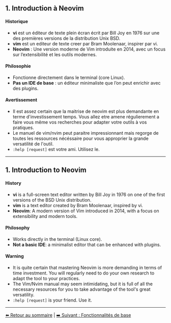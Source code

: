 ## 1. Introduction à Neovim

#### Historique

- **vi** est un éditeur de texte plein écran écrit par Bill Joy en 1976 sur une des premières versions de la distribution Unix BSD. 
- **vim** est un editeur de texte creer par Bram Moolenaar, inspirer par vi.
- **Neovim** : Une version moderne de Vim introduite en 2014, avec un focus sur l’extensibilité et les outils modernes.

#### Philosophie
- Fonctionne directement dans le terminal (core Linux).
- **Pas un IDE de base** : un éditeur minimaliste que l’on peut enrichir avec des plugins.

#### Avertissement
- Il est assez certain que la maitrise de neovim est plus demandante en terme d'investissement temps. Vous allez etre amene régulierement a faire vous même vos recherches pour adapter votre outils à vos pratiques.
- Le manuel de vim/nvim peut paraitre impressionnant mais regorge de toutes les ressources nécéssaire pour vous approprier la grande versatilité de l'outil.
- `:help [request]` est votre ami. Utilisez le.

---


## 1. Introduction to Neovim

#### History

- **vi** is a full-screen text editor written by Bill Joy in 1976 on one of the first versions of the BSD Unix distribution.
- **vim** is a text editor created by Bram Moolenaar, inspired by vi.
- **Neovim**: A modern version of Vim introduced in 2014, with a focus on extensibility and modern tools.

#### Philosophy

- Works directly in the terminal (Linux core).
- **Not a basic IDE**: a minimalist editor that can be enhanced with plugins.

#### Warning

- It is quite certain that mastering Neovim is more demanding in terms of time investment. You will regularly need to do your own research to adapt the tool to your practices.
- The Vim/Nvim manual may seem intimidating, but it is full of all the necessary resources for you to take advantage of the tool's great versatility.
- `:help [request]` is your friend. Use it.

---
[⬅️ Retour au sommaire](README.md) | [➡️ Suivant : Fonctionnalités de base](2-fonctionnalites.md)
